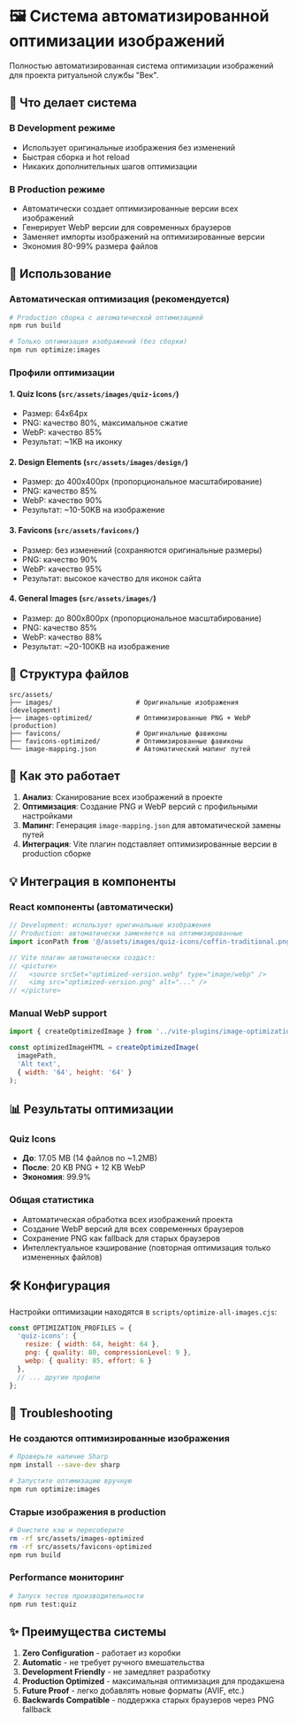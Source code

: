 # 🖼️ Система автоматизированной оптимизации изображений

Полностью автоматизированная система оптимизации изображений для проекта ритуальной службы "Век".

## 🎯 Что делает система

### В Development режиме
- Использует оригинальные изображения без изменений
- Быстрая сборка и hot reload
- Никаких дополнительных шагов оптимизации

### В Production режиме
- Автоматически создает оптимизированные версии всех изображений
- Генерирует WebP версии для современных браузеров
- Заменяет импорты изображений на оптимизированные версии
- Экономия 80-99% размера файлов

## 🚀 Использование

### Автоматическая оптимизация (рекомендуется)
```bash
# Production сборка с автоматической оптимизацией
npm run build

# Только оптимизация изображений (без сборки)
npm run optimize:images
```

### Профили оптимизации

#### 1. **Quiz Icons** (`src/assets/images/quiz-icons/`)
- Размер: 64x64px
- PNG: качество 80%, максимальное сжатие
- WebP: качество 85%
- Результат: ~1KB на иконку

#### 2. **Design Elements** (`src/assets/images/design/`)
- Размер: до 400x400px (пропорциональное масштабирование)
- PNG: качество 85%
- WebP: качество 90%
- Результат: ~10-50KB на изображение

#### 3. **Favicons** (`src/assets/favicons/`)
- Размер: без изменений (сохраняются оригинальные размеры)
- PNG: качество 90%
- WebP: качество 95%
- Результат: высокое качество для иконок сайта

#### 4. **General Images** (`src/assets/images/`)
- Размер: до 800x800px (пропорциональное масштабирование)
- PNG: качество 85%
- WebP: качество 88%
- Результат: ~20-100KB на изображение

## 📁 Структура файлов

```
src/assets/
├── images/                     # Оригинальные изображения (development)
├── images-optimized/           # Оптимизированные PNG + WebP (production)
├── favicons/                   # Оригинальные фавиконы
├── favicons-optimized/         # Оптимизированные фавиконы
└── image-mapping.json          # Автоматический мапинг путей
```

## 🔧 Как это работает

1. **Анализ**: Сканирование всех изображений в проекте
2. **Оптимизация**: Создание PNG и WebP версий с профильными настройками
3. **Мапинг**: Генерация `image-mapping.json` для автоматической замены путей
4. **Интеграция**: Vite плагин подставляет оптимизированные версии в production сборке

## 💡 Интеграция в компоненты

### React компоненты (автоматически)
```jsx
// Development: использует оригинальные изображения
// Production: автоматически заменяется на оптимизированные
import iconPath from '@/assets/images/quiz-icons/coffin-traditional.png';

// Vite плагин автоматически создаст:
// <picture>
//   <source srcSet="optimized-version.webp" type="image/webp" />
//   <img src="optimized-version.png" alt="..." />
// </picture>
```

### Manual WebP support
```jsx
import { createOptimizedImage } from '../vite-plugins/image-optimization-plugin.js';

const optimizedImageHTML = createOptimizedImage(
  imagePath, 
  'Alt text', 
  { width: '64', height: '64' }
);
```

## 📊 Результаты оптимизации

### Quiz Icons
- **До**: 17.05 MB (14 файлов по ~1.2MB)
- **После**: 20 KB PNG + 12 KB WebP
- **Экономия**: 99.9%

### Общая статистика
- Автоматическая обработка всех изображений проекта
- Создание WebP версий для всех современных браузеров
- Сохранение PNG как fallback для старых браузеров
- Интеллектуальное кэширование (повторная оптимизация только измененных файлов)

## 🛠 Конфигурация

Настройки оптимизации находятся в `scripts/optimize-all-images.cjs`:

```javascript
const OPTIMIZATION_PROFILES = {
  'quiz-icons': {
    resize: { width: 64, height: 64 },
    png: { quality: 80, compressionLevel: 9 },
    webp: { quality: 85, effort: 6 }
  },
  // ... другие профили
};
```

## 🐛 Troubleshooting

### Не создаются оптимизированные изображения
```bash
# Проверьте наличие Sharp
npm install --save-dev sharp

# Запустите оптимизацию вручную
npm run optimize:images
```

### Старые изображения в production
```bash
# Очистите кэш и пересоберите
rm -rf src/assets/images-optimized
rm -rf src/assets/favicons-optimized
npm run build
```

### Performance мониторинг
```bash
# Запуск тестов производительности
npm run test:quiz
```

## ✨ Преимущества системы

1. **Zero Configuration** - работает из коробки
2. **Automatic** - не требует ручного вмешательства
3. **Development Friendly** - не замедляет разработку
4. **Production Optimized** - максимальная оптимизация для продакшена
5. **Future Proof** - легко добавлять новые форматы (AVIF, etc.)
6. **Backwards Compatible** - поддержка старых браузеров через PNG fallback